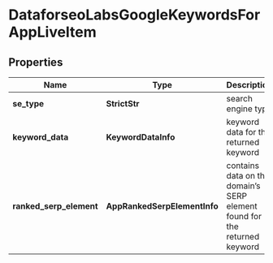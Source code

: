 # DataforseoLabsGoogleKeywordsForAppLiveItem


## Properties

| Name | Type | Description | Notes |
|------------ | ------------- | ------------- | -------------|
**se_type** | **StrictStr** | search engine type |[optional]|
**keyword_data** | **KeywordDataInfo** | keyword data for the returned keyword |[optional]|
**ranked_serp_element** | **AppRankedSerpElementInfo** | contains data on the domain’s SERP element found for the returned keyword |[optional]|